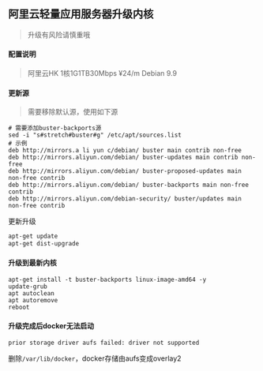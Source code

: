 ## 阿里云轻量应用服务器升级内核

> 升级有风险请慎重哦

#### 配置说明

> 阿里云HK 1核1G1TB30Mbps ¥24/m
> Debian 9.9


#### 更新源

> 需要移除默认源，使用如下源

```
# 需要添加buster-backports源
sed -i "s#stretch#buster#g" /etc/apt/sources.list
# 示例
deb http://mirrors.a li yun c/debian/ buster main contrib non-free
deb http://mirrors.aliyun.com/debian/ buster-updates main contrib non-free
deb http://mirrors.aliyun.com/debian/ buster-proposed-updates main non-free contrib
deb http://mirrors.aliyun.com/debian/ buster-backports main non-free contrib
deb http://mirrors.aliyun.com/debian-security/ buster/updates main non-free contrib
```

更新升级

```bash
apt-get update
apt-get dist-upgrade
```

#### 升级到最新内核

```
apt-get install -t buster-backports linux-image-amd64 -y
update-grub
apt autoclean
apt autoremove
reboot
```

#### 升级完成后docker无法启动

```
prior storage driver aufs failed: driver not supported
```

删除`/var/lib/docker`，docker存储由aufs变成overlay2